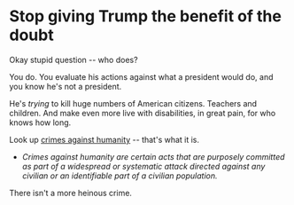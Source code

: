# Stop giving Trump the benefit of the doubt
Okay stupid question -- who does?

You do. You evaluate his actions against what a president would do, and you know he's not a president.

He's <i>trying</i> to kill huge numbers of American citizens. Teachers and children. And make even more live with disabilities, in great pain, for who knows how long. 

Look up <a href="https://en.wikipedia.org/wiki/Crimes_against_humanity">crimes against humanity</a> -- that's what it is.
* <i>Crimes against humanity are certain acts that are purposely committed as part of a widespread or systematic attack directed against any civilian or an identifiable part of a civilian population.</i>

There isn't a more heinous crime.

